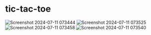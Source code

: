 ﻿# tic-tac-toe

 ![Screenshot 2024-07-11 073444](https://github.com/Pallavi-Shtgr/tic-tac-toe/assets/126679884/cfbd4cb1-a0c4-4fcb-8df8-8b608e8deba5)
 ![Screenshot 2024-07-11 073525](https://github.com/Pallavi-Shtgr/tic-tac-toe/assets/126679884/837fcc6e-651a-47df-986a-c113411f05a5)
![Screenshot 2024-07-11 073458](https://github.com/Pallavi-Shtgr/tic-tac-toe/assets/126679884/16bf07c2-f86e-476c-b4fa-6076f81fcdc7)
![Screenshot 2024-07-11 073540](https://github.com/Pallavi-Shtgr/tic-tac-toe/assets/126679884/13cfb50f-0ada-4670-889b-99b933da13dd)



